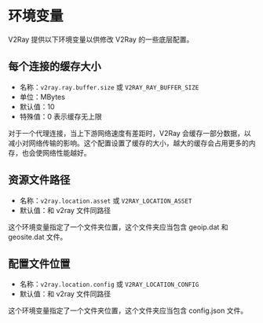 # 环境变量

V2Ray 提供以下环境变量以供修改 V2Ray 的一些底层配置。

## 每个连接的缓存大小

* 名称：`v2ray.ray.buffer.size` 或 `V2RAY_RAY_BUFFER_SIZE`
* 单位：MBytes
* 默认值：10
* 特殊值：0 表示缓存无上限

对于一个代理连接，当上下游网络速度有差距时，V2Ray 会缓存一部分数据，以减小对网络传输的影响。这个配置设置了缓存的大小，越大的缓存会占用更多的内存，也会使网络性能越好。

## 资源文件路径

* 名称：`v2ray.location.asset` 或 `V2RAY_LOCATION_ASSET`
* 默认值：和 v2ray 文件同路径

这个环境变量指定了一个文件夹位置，这个文件夹应当包含 geoip.dat 和 geosite.dat 文件。

## 配置文件位置

* 名称：`v2ray.location.config` 或 `V2RAY_LOCATION_CONFIG`
* 默认值：和 v2ray 文件同路径

这个环境变量指定了一个文件夹位置，这个文件夹应当包含 config.json 文件。
